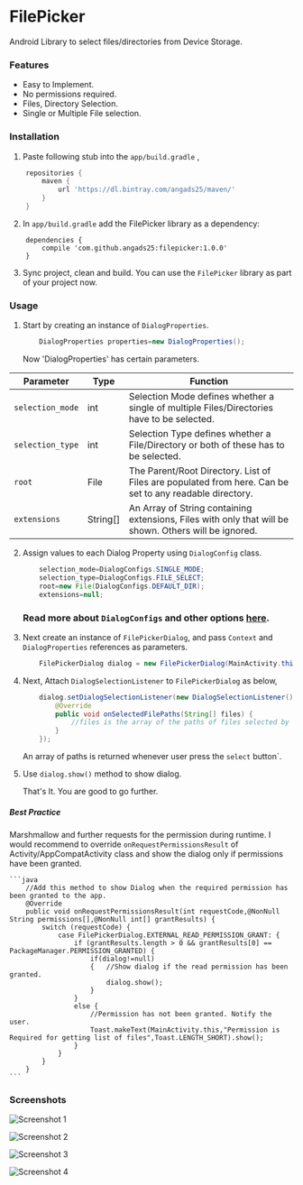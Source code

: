 # FilePicker
Android Library to select files/directories from Device Storage.


### Features

* Easy to Implement.
* No permissions required.
* Files, Directory Selection.
* Single or Multiple File selection.


### Installation

1) Paste following stub into the ``app/build.gradle`` ,
```gradle
    repositories {
        maven {
            url 'https://dl.bintray.com/angads25/maven/'
        }
    }
```
2) In ``app/build.gradle`` add the FilePicker library as a dependency:
```
    dependencies {
        compile 'com.github.angads25:filepicker:1.0.0'
    }
```

3) Sync project, clean and build. You can use the ``FilePicker`` library as part of your project now.


### Usage
1. Start by creating an instance of `DialogProperties`. 

    ```java
        DialogProperties properties=new DialogProperties();
    ```

    Now 'DialogProperties' has certain parameters. 

|Parameter|Type|Function|
|---|---|---|
|`selection_mode`|int|Selection Mode defines whether a single of multiple Files/Directories have to be selected.|
|`selection_type`|int|Selection Type defines whether a File/Directory or both of these has to be selected.|
|`root`|File|The Parent/Root Directory. List of Files are populated from here. Can be set to any readable directory.|
|`extensions`|String[]|An Array of String containing extensions, Files with only that will be shown. Others will be ignored.|

2. Assign values to each Dialog Property using `DialogConfig` class.
    
    ```java
        selection_mode=DialogConfigs.SINGLE_MODE;
        selection_type=DialogConfigs.FILE_SELECT;
        root=new File(DialogConfigs.DEFAULT_DIR);
        extensions=null;
    ```
    ### Read more about `DialogConfigs` and other options [here](https://github.com/Angads25/android-filepicker/blob/master/filepicker/src/main/java/com/github/angads25/filepicker/model/DialogConfigs.java).
    
3. Next create an instance of `FilePickerDialog`, and pass `Context` and `DialogProperties` references as parameters.

    ```java
        FilePickerDialog dialog = new FilePickerDialog(MainActivity.this,properties);
    ```
    
4.  Next, Attach `DialogSelectionListener` to `FilePickerDialog` as below,
    ```java
        dialog.setDialogSelectionListener(new DialogSelectionListener() {
            @Override
            public void onSelectedFilePaths(String[] files) {
                //files is the array of the paths of files selected by the Application User.
            }
        });
    ```
    An array of paths is returned whenever user press the `select` button`.
    
5. Use ```dialog.show()``` method to show dialog.

    That's It. You are good to go further.
    
##### Best Practice
Marshmallow and further requests for the permission during runtime. I would recommend to override `onRequestPermissionsResult` of Activity/AppCompatActivity class and show the dialog only if permissions have been granted.
    
    ```java
        //Add this method to show Dialog when the required permission has been granted to the app.
        @Override
        public void onRequestPermissionsResult(int requestCode,@NonNull String permissions[],@NonNull int[] grantResults) {
            switch (requestCode) {
                case FilePickerDialog.EXTERNAL_READ_PERMISSION_GRANT: {
                    if (grantResults.length > 0 && grantResults[0] == PackageManager.PERMISSION_GRANTED) {
                        if(dialog!=null)
                        {   //Show dialog if the read permission has been granted.
                            dialog.show();
                        }
                    }
                    else {
                        //Permission has not been granted. Notify the user.
                        Toast.makeText(MainActivity.this,"Permission is Required for getting list of files",Toast.LENGTH_SHORT).show();
                    }
                }
            }
        }
    ```


### Screenshots
![Screenshot 1](https://raw.githubusercontent.com/Angads25/android-filepicker/master/screenshot1.png)

![Screenshot 2](https://raw.githubusercontent.com/Angads25/android-filepicker/master/screenshot2.png)

![Screenshot 3](https://raw.githubusercontent.com/Angads25/android-filepicker/master/screenshot3.png)

![Screenshot 4](https://raw.githubusercontent.com/Angads25/android-filepicker/master/screenshot4.png)
